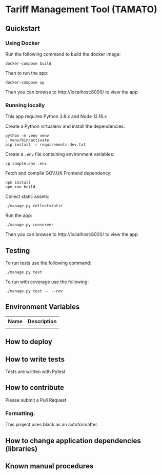 # Tariff Management Tool (TAMATO)

## Quickstart

### Using Docker

Run the following command to build the docker image:

    docker-compose build

Then to run the app:

    docker-compose up

Then you can browse to http://localhost:8000/ to view the app

### Running locally

This app requires Python 3.8.x and Node 12.16.x

Create a Python virtualenv and install the dependencies:

    python -m venv venv
    . venv/bin/activate
    pip install -r requirements-dev.txt

Create a `.env` file containing environment variables:

    cp sample.env .env

Fetch and compile GOV.UK Frontend dependency:

    npm install
    npm run build

Collect static assets:

    ./manage.py collectstatic

Run the app:

    ./manage.py runserver

Then you can browse to http://localhost:8000/ to view the app

## Testing

To run tests use the following command:

    ./manage.py test

To run with coverage use the following:

    ./manage.py test -- --cov

## Environment Variables

| Name | Description |
| ---- | ----------- |
|      |             |

## How to deploy

## How to write tests

Tests are written with Pytest

## How to contribute

Please submit a Pull Request

### Formatting.

This project uses black as an autoformatter.

## How to change application dependencies (libraries)

## Known manual procedures
